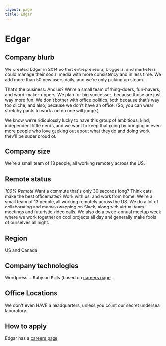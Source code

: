 ```yaml
---
layout: page
title: Edgar
---
```


# Edgar

## Company blurb

We created Edgar in 2014 so that entrepreneurs, bloggers, and marketers could manage their social media with more consistency and in less time. We add more than 50 new users daily, and we’re only picking up steam.

That’s the business. And us? We’re a small team of thing-doers, fun-havers, and word-maker-uppers. We plan for big successes, because those are just way more fun. We don’t bother with office politics, both because that’s way too cliche, and also, because we don’t have an office. (So, you can wear stretchy pants to work and no one will judge.)

We know we’re ridiculously lucky to have this group of ambitious, kind, independent little nerds, and we want to keep that going by bringing in even more people who love geeking out about what they do and doing work they’ll be super proud of.

## Company size

We’re a small team of 13 people, all working remotely across the US.

## Remote status

*100% Remote*
Want a commute that's only 30 seconds long? Think cats make the best officemates? Work with us, and work from home. We’re a small team of 13 people, all working remotely across the US. We do a lot of collaborating and meme-swapping on Slack, along with virtual team meetings and futuristic video calls. We also do a twice-annual meetup week where we work together on cool projects all day and generally make fools of ourselves all night.

## Region

US and Canada

## Company technologies

Wordpress + Ruby on Rails (based on [careers page](http://meetedgar.com/careers/)).

## Office Locations

We don't even HAVE a headquarters, unless you count our secret undersea laboratory.

## How to apply

Edgar has a [careers page](http://meetedgar.com/careers/)
